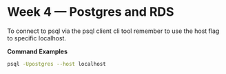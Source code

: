 # Week 4 — Postgres and RDS

To connect to psql via the psql client cli tool remember to use the host flag to specific localhost.

**Command Examples**

```bash
psql -Upostgres --host localhost
```
